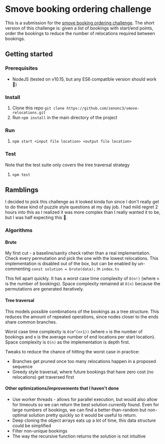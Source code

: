 # Smove booking ordering challenge

This is a submission for the [smove booking ordering challenge](https://github.com/itatsmove/smovechallenge/blob/master/challenges/bookingordering.md). The short version of this challenge is: given a list of bookings with start/end points, order the bookings to reduce the number of relocations required between bookings.

## Getting started
### Prerequisites
- NodeJS (tested on  v10.15, but any ES6 compatible version should work 🤞)
### Install
1. Clone this repo `git clone https://github.com/zenonc3/smove-relocations.git`
2. Run `npm install` in the main directory of the project
### Run
1. `npm start <input file location> <output file location>`
### Test
Note that the test suite only covers the tree traversal strategy 
1. `npm test`

## Ramblings
I decided to pick this challenge as it looked kinda fun since I don't really get to do these kind of puzzle style questions at my day job. I had mild regret 2 hours into this as I realized it was more complex than I really wanted it to be, but I was half expecting this 🤕.

### Algorithms
#### Brute
My first cut - a baseline/sanity check rather than a real implementation. Check every permutation and pick the one with the lowest relocations. This implementation is disabled out of the box, but can be enabled by un-commenting `const solution = brute(data);` in `index.ts`

This fell apart quickly. It has a worst case time complexity of `O(n!)` (where `n` is the number of bookings). Space complexity remained at `O(n)` because the permutations are generated iteratively.

#### Tree traversal
This models possible combinations of the bookings as a tree structure. This reduces the amount of repeated operations, since nodes closer to the ends share common branches.

Worst case time complexity is `O(m^(n+1))` (where `n` is the number of bookings and `m` is the average number of end locations per start location). Space complexity is `O(n)` as the implementation is depth first.

Tweaks to reduce the chance of hitting the worst case in practice:
 - Branches get pruned once too many relocations happen in a proposed sequence
 - Greedy style traversal, where future bookings that have zero cost (no relocations) get traversed first

 #### Other optimizations/improvements that I haven't done
- Use worker threads - allows for parallel execution, but would also allow for timeouts so we can return the best solution _currently_ found. Even for large numbers of bookings, we can find a better-than-random but non-optimal solution pretty quickly so it would be useful to return.
- Deep cloning the object arrays eats up a lot of time, this data structure could be simplified
- Filter non-unique bookings
- The way the recursive function returns the solution is not intuitive